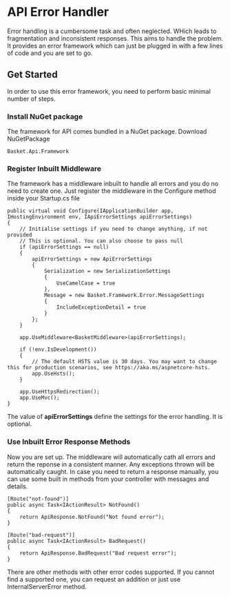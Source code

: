 
# API Error Handler
Error handling is a cumbersome task and often neglected. WHich leads to fragmentation and inconsistent responses. This aims to handle the problem. It provides an error framework which can just be plugged in with a few lines of code and you are set to go.

## Get Started
In order to use this error framework, you need to perform basic minimal number of steps.

### Install NuGet package
The framework for API comes bundled in a NuGet package. Download NuGetPackage

    Basket.Api.Framework

### Register Inbuilt Middleware
The framework has a middleware inbuilt to handle all errors and you do no need to create one. Just register the middleware in the Configure method inside your Startup.cs file

    public virtual void Configure(IApplicationBuilder app, IHostingEnvironment env, IApiErrorSettings apiErrorSettings)
    {
        // Initialise settings if you need to change anything, if not provided
        // This is optional. You can also choose to pass null
        if (apiErrorSettings == null)
        {
            apiErrorSettings = new ApiErrorSettings
            {
                Serialization = new SerializationSettings
                {
                    UseCamelCase = true
                },
                Message = new Basket.Framework.Error.MessageSettings
                {
                    IncludeExceptionDetail = true
                }
            };
        }

        app.UseMiddleware<BasketMiddleware>(apiErrorSettings);

        if (!env.IsDevelopment())
        {
            // The default HSTS value is 30 days. You may want to change this for production scenarios, see https://aka.ms/aspnetcore-hsts.
            app.UseHsts();
        }

        app.UseHttpsRedirection();
        app.UseMvc();
    }

The value of **apiErrorSettings**  define the settings for the error handling. It is optional.

### Use Inbuilt Error Response Methods
Now you are set up. The middleware will automatically cath all errors and return the reponse in a consistent manner. Any exceptions thrown will be automatically caught. In case you need to return a response manually, you can use some built in methods from your controller with messages and details.

    [Route("not-found")]
    public async Task<IActionResult> NotFound()
    {
        return ApiResponse.NotFound("Not found error");
    }

    [Route("bad-request")]
    public async Task<IActionResult> BadRequest()
    {
        return ApiResponse.BadRequest("Bad request error");
    }

There are other methods with other error codes supported. If you cannot find a supported one, you can request an addition or just use InternalServerError method.

